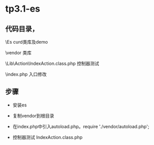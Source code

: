 # tp3.1-es


## 代码目录，

\Es    curd类库及demo

\vendor    类库

\Lib\Action\IndexAction.class.php    控制器测试

\index.php    入口修改


## 步骤

- 安装es

- 复制vendor到根目录

- 在index.php中引入autoload.php。require './vendor/autoload.php';

- 控制器测试 IndexAction.class.php



